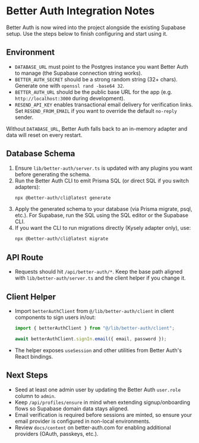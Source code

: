 ﻿# Better Auth Integration Notes

Better Auth is now wired into the project alongside the existing Supabase setup. Use the steps below to finish configuring and start using it.

## Environment
- `DATABASE_URL` must point to the Postgres instance you want Better Auth to manage (the Supabase connection string works).
- `BETTER_AUTH_SECRET` should be a strong random string (32+ chars). Generate one with `openssl rand -base64 32`.
- `BETTER_AUTH_URL` should be the public base URL for the app (e.g. `http://localhost:3000` during development).
- `RESEND_API_KEY` enables transactional email delivery for verification links. Set `RESEND_FROM_EMAIL` if you want to override the default `no-reply` sender.

Without `DATABASE_URL`, Better Auth falls back to an in-memory adapter and data will reset on every restart.

## Database Schema
1. Ensure `lib/better-auth/server.ts` is updated with any plugins you want before generating the schema.
2. Run the Better Auth CLI to emit Prisma SQL (or direct SQL if you switch adapters):
   ```bash
   npx @better-auth/cli@latest generate
   ```
3. Apply the generated schema to your database (via Prisma migrate, psql, etc.). For Supabase, run the SQL using the SQL editor or the Supabase CLI.
4. If you want the CLI to run migrations directly (Kysely adapter only), use:
   ```bash
   npx @better-auth/cli@latest migrate
   ```

## API Route
- Requests should hit `/api/better-auth/*`. Keep the base path aligned with `lib/better-auth/server.ts` and the client helper if you change it.

## Client Helper
- Import `betterAuthClient` from `@/lib/better-auth/client` in client components to sign users in/out:
  ```ts
  import { betterAuthClient } from "@/lib/better-auth/client";

  await betterAuthClient.signIn.email({ email, password });
  ```
- The helper exposes `useSession` and other utilities from Better Auth's React bindings.

## Next Steps
- Seed at least one admin user by updating the Better Auth `user.role` column to `admin`.
- Keep `/api/profiles/ensure` in mind when extending signup/onboarding flows so Supabase domain data stays aligned.
- Email verification is required before sessions are minted, so ensure your email provider is configured in non-local environments.
- Review `docs/content` on better-auth.com for enabling additional providers (OAuth, passkeys, etc.).

